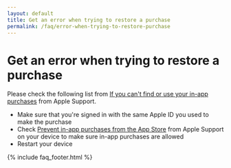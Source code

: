 ```yaml
---
layout: default
title: Get an error when trying to restore a purchase
permalink: /faq/error-when-trying-to-restore-purchase
---
```


# Get an error when trying to restore a purchase

Please check the following list from [If you can't find or use your in-app purchases](https://support.apple.com/en-us/HT204530) from Apple Support.

- Make sure that you're signed in with the same Apple ID you used to make the purchase
- Check [Prevent in-app purchases from the App Store](https://support.apple.com/en-us/HT204396) from Apple Support on your device to make sure in-app purchases are allowed
- Restart your device

{% include faq_footer.html %}
